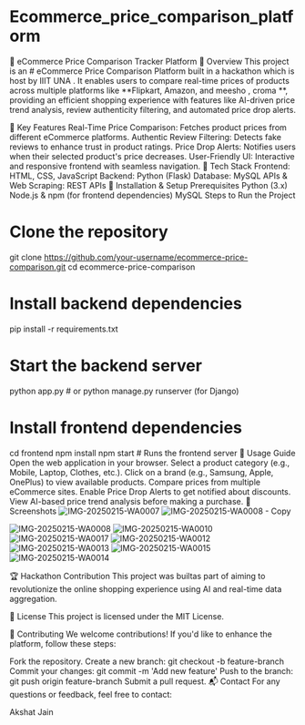 # Ecommerce_price_comparison_platform
🛒 eCommerce Price Comparison Tracker Platform
🚀 Overview
This project is an # eCommerce Price Comparison Platform built in a hackathon which is host by IIIT UNA . It enables users to compare real-time prices of products across multiple platforms like **Flipkart, Amazon, and meesho , croma **, providing an efficient shopping experience with features like AI-driven price trend analysis, review authenticity filtering, and automated price drop alerts.

🎯 Key Features
Real-Time Price Comparison: Fetches product prices from different eCommerce platforms.
Authentic Review Filtering: Detects fake reviews to enhance trust in product ratings.
Price Drop Alerts: Notifies users when their selected product's price decreases.
User-Friendly UI: Interactive and responsive frontend with seamless navigation.
🔧 Tech Stack
Frontend: HTML, CSS, JavaScript
Backend: Python (Flask)
Database: MySQL
APIs & Web Scraping: REST APIs
📌 Installation & Setup
Prerequisites
Python (3.x)
Node.js & npm (for frontend dependencies)
MySQL
Steps to Run the Project
# Clone the repository
git clone https://github.com/your-username/ecommerce-price-comparison.git
cd ecommerce-price-comparison

# Install backend dependencies
pip install -r requirements.txt

# Start the backend server
python app.py  # or python manage.py runserver (for Django)

# Install frontend dependencies
cd frontend
npm install
npm start  # Runs the frontend server
📌 Usage Guide
Open the web application in your browser.
Select a product category (e.g., Mobile, Laptop, Clothes, etc.).
Click on a brand (e.g., Samsung, Apple, OnePlus) to view available products.
Compare prices from multiple eCommerce sites.
Enable Price Drop Alerts to get notified about discounts.
View AI-based price trend analysis before making a purchase.
📸 Screenshots
![IMG-20250215-WA0007](https://github.com/user-attachments/assets/8601e158-9042-42c3-b106-f61507d5f189)
![IMG-20250215-WA0008 - Copy](https://github.com/user-attachments/assets/4245eee7-2b3d-41aa-983d-2cf5cec549a8)

![IMG-20250215-WA0008](https://github.com/user-attachments/assets/98b46c86-2d42-48cd-b371-67b0a731de66)
![IMG-20250215-WA0010](https://github.com/user-attachments/assets/6fb487a1-e91c-4396-9694-300985a1da87)
![IMG-20250215-WA0017](https://github.com/user-attachments/assets/761ef917-3dbb-405a-abeb-deb632d1cd4e)
![IMG-20250215-WA0012](https://github.com/user-attachments/assets/7fd0e002-e355-43dd-a5f2-bd2250b92998)
![IMG-20250215-WA0013](https://github.com/user-attachments/assets/4e14fc50-619e-48cf-9067-d57863608e81)
![IMG-20250215-WA0015](https://github.com/user-attachments/assets/34ac9274-229b-4863-a518-99e2bb6b2918)
![IMG-20250215-WA0014](https://github.com/user-attachments/assets/b9661452-362b-4fc4-9db7-f92521ae8597)








🏆 Hackathon Contribution
This project was builtas  part of aiming to revolutionize the online shopping experience using AI and real-time data aggregation.

📜 License
This project is licensed under the MIT License.

🤝 Contributing
We welcome contributions! If you'd like to enhance the platform, follow these steps:

Fork the repository.
Create a new branch: git checkout -b feature-branch
Commit your changes: git commit -m 'Add new feature'
Push to the branch: git push origin feature-branch
Submit a pull request.
📬 Contact
For any questions or feedback, feel free to contact:

Akshat Jain 
